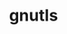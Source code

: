 ---
title: "gnutls"
layout: cache
categories: [package, develop-2024-02-25]
meta: {"versions": ["3.7.8"], "compilers": ["gcc@=7.5.0"], "oss": ["ubuntu18.04"], "platforms": ["linux"], "targets": ["x86_64_v3"], "stacks": ["developer-tools", "root"], "num_specs": 1, "num_specs_by_stack": {"root": 1, "developer-tools": 1}}
spec_details: [{"hash": "5pedn3aanf65fr5urho25agunngwj63n", "compiler": "gcc@=7.5.0", "versions": ["3.7.8"], "os": "ubuntu18.04", "platform": "linux", "target": "x86_64_v3", "variants": ["build_system=autotools", "~guile", "+zlib"], "stacks": ["root", "developer-tools"], "size": "-", "tarball": "https://binaries.spack.io/develop-2024-02-25/build_cache/linux-ubuntu18.04-x86_64_v3/gcc-7.5.0/gnutls-3.7.8/linux-ubuntu18.04-x86_64_v3-gcc-7.5.0-gnutls-3.7.8-5pedn3aanf65fr5urho25agunngwj63n.spack"}]
---